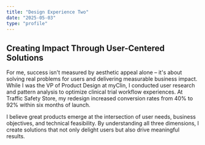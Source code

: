 ```yaml
---
title: "Design Experience Two"
date: "2025-05-03"
type: "profile"
---
```


## Creating Impact Through User-Centered Solutions

For me, success isn't measured by aesthetic appeal alone – it's about solving real problems for users and delivering measurable business impact. While I was the VP of Product Design at myClin, I conducted user research and pattern analysis to optimize clinical trial workflow experiences. At Traffic Safety Store, my redesign increased conversion rates from 40% to 92% within six months of launch.

I believe great products emerge at the intersection of user needs, business objectives, and technical feasibility. By understanding all three dimensions, I create solutions that not only delight users but also drive meaningful results.